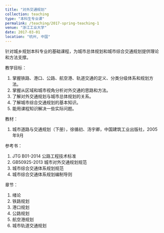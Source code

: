 ```yaml
---
title: "对外交通规划"
collection: teaching
type: "本科生专业课"
permalink: /teaching/2017-spring-teaching-1
venue: "浙江工业大学"
date: 2017-03-01
location: "杭州, 中国"
---
```


针对城乡规划本科专业的基础课程，为城市总体规划和城市综合交通规划提供理论和方法支撑。

教学目标：

1. 掌握铁路、港口、公路、航空港、轨道交通的定义、分类分级体系和规划方法。
2. 掌握从区域和城市视角分析对外交通的思路和方法。
3. 了解对外交通规划与城市总体规划的关系。
4. 了解城市综合交通规划的基本知识。
5. 能用课程知识解决一些实际问题。

教材：

1. 城市道路与交通规划（下册），徐循初、汤宇卿，中国建筑工业出版社，2005年9月

参考书：

1. JTG B01-2014 公路工程技术标准
2. GB50925-2013 城市对外交通规划规范
3. 城市综合交通体系规划规范
4. 城市综合交通体系规划编制导则

章节：

1. 绪论
2. 铁路规划
3. 港口规划
4. 公路规划
5. 航空港规划
6. 城市轨道交通规划

